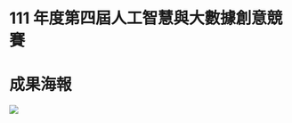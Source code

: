 # 111 年度第四屆人工智慧與大數據創意競賽

# 成果海報
![](https://github.com/lee0721/presentation/blob/main/111%20%E5%B9%B4%E5%BA%A6%E7%AC%AC%E5%9B%9B%E5%B1%86%E4%BA%BA%E5%B7%A5%E6%99%BA%E6%85%A7%E8%88%87%E5%A4%A7%E6%95%B8%E6%93%9A%E5%89%B5%E6%84%8F%E7%AB%B6%E8%B3%BD/show.jpg)
